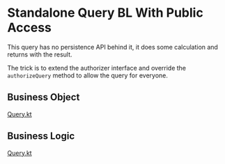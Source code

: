 # Standalone Query BL With Public Access

This query has no persistence API behind it, it does some calculation
and returns with the result.

The trick is to extend the authorizer interface and override the `authorizeQuery`
method to allow the query for everyone.

## Business Object

[Query.kt](/cookbook/src/commonMain/kotlin/zakadabar/cookbook/backend/authorize/query/anonymous/Query.kt)

## Business Logic

[Query.kt](/cookbook/src/jvmMain/kotlin/zakadabar/cookbook/backend/authorize/query/anonymous/QueryBl.kt)
